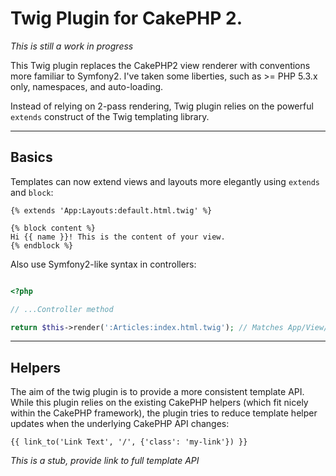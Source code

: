 # Twig Plugin for CakePHP 2.

*This is still a work in progress*

This Twig plugin replaces the CakePHP2 view renderer with conventions more familiar to Symfony2.
I've taken some liberties, such as >= PHP 5.3.x only, namespaces, and auto-loading.

Instead of relying on 2-pass rendering, Twig plugin relies on the powerful ```extends``` construct of
the Twig templating library.

----------

## Basics
Templates can now extend views and layouts more elegantly using ```extends``` and ```block```:

```
{% extends 'App:Layouts:default.html.twig' %}

{% block content %}
Hi {{ name }}! This is the content of your view.
{% endblock %}
```

Also use Symfony2-like syntax in controllers:

```php

<?php

// ...Controller method

return $this->render(':Articles:index.html.twig'); // Matches App/View/Articles/index.html.twig
```
--------------------------------------------------

## Helpers

The aim of the twig plugin is to provide a more consistent template API. While this plugin relies
on the existing CakePHP helpers (which fit nicely within the CakePHP framework), the plugin
tries to reduce template helper updates when the underlying CakePHP API changes:

```
{{ link_to('Link Text', '/', {'class': 'my-link'}) }}
```

*This is a stub, provide link to full template API*